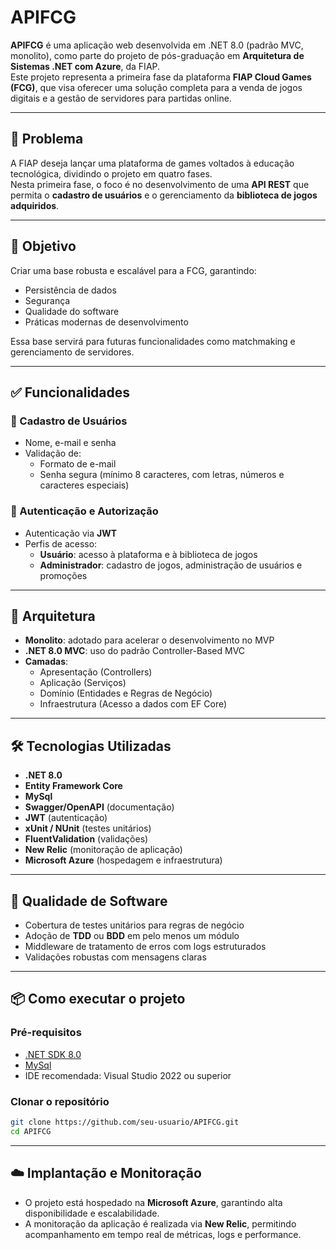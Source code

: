 # APIFCG

**APIFCG** é uma aplicação web desenvolvida em .NET 8.0 (padrão MVC, monolito), como parte do projeto de pós-graduação em **Arquitetura de Sistemas .NET com Azure**, da FIAP.  
Este projeto representa a primeira fase da plataforma **FIAP Cloud Games (FCG)**, que visa oferecer uma solução completa para a venda de jogos digitais e a gestão de servidores para partidas online.

---

## 🧩 Problema

A FIAP deseja lançar uma plataforma de games voltados à educação tecnológica, dividindo o projeto em quatro fases.  
Nesta primeira fase, o foco é no desenvolvimento de uma **API REST** que permita o **cadastro de usuários** e o gerenciamento da **biblioteca de jogos adquiridos**.

---

## 🎯 Objetivo

Criar uma base robusta e escalável para a FCG, garantindo:
- Persistência de dados
- Segurança
- Qualidade do software
- Práticas modernas de desenvolvimento

Essa base servirá para futuras funcionalidades como matchmaking e gerenciamento de servidores.

---

## ✅ Funcionalidades

### 🧑 Cadastro de Usuários
- Nome, e-mail e senha
- Validação de:
  - Formato de e-mail
  - Senha segura (mínimo 8 caracteres, com letras, números e caracteres especiais)

### 🔐 Autenticação e Autorização
- Autenticação via **JWT**
- Perfis de acesso:
  - **Usuário**: acesso à plataforma e à biblioteca de jogos
  - **Administrador**: cadastro de jogos, administração de usuários e promoções

---

## 🧱 Arquitetura

- **Monolito**: adotado para acelerar o desenvolvimento no MVP
- **.NET 8.0 MVC**: uso do padrão Controller-Based MVC
- **Camadas**:
  - Apresentação (Controllers)
  - Aplicação (Serviços)
  - Domínio (Entidades e Regras de Negócio)
  - Infraestrutura (Acesso a dados com EF Core)

---

## 🛠️ Tecnologias Utilizadas

- **.NET 8.0**
- **Entity Framework Core**
- **MySql**
- **Swagger/OpenAPI** (documentação)
- **JWT** (autenticação)
- **xUnit / NUnit** (testes unitários)
- **FluentValidation** (validações)
- **New Relic** (monitoração de aplicação)
- **Microsoft Azure** (hospedagem e infraestrutura)

---

## 🧪 Qualidade de Software

- Cobertura de testes unitários para regras de negócio
- Adoção de **TDD** ou **BDD** em pelo menos um módulo
- Middleware de tratamento de erros com logs estruturados
- Validações robustas com mensagens claras

---

## 📦 Como executar o projeto

### Pré-requisitos

- [.NET SDK 8.0](https://dotnet.microsoft.com/en-us/download)
- [MySql](https://learn.microsoft.com/pt-br/sql/database-engine/configure-windows/sql-server-express-localdb)
- IDE recomendada: Visual Studio 2022 ou superior

### Clonar o repositório

```bash
git clone https://github.com/seu-usuario/APIFCG.git
cd APIFCG
```

---

## ☁️ Implantação e Monitoração

- O projeto está hospedado na **Microsoft Azure**, garantindo alta disponibilidade e escalabilidade.
- A monitoração da aplicação é realizada via **New Relic**, permitindo acompanhamento em tempo real de métricas, logs e performance.
